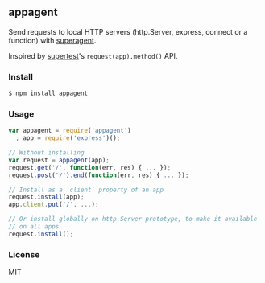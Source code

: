 ## appagent

Send requests to local HTTP servers (http.Server, express, connect or a function) with
[superagent](http://visionmedia.github.io/superagent/).

Inspired by [supertest](https://github.com/visionmedia/supertest)'s
`request(app).method()` API.

### Install

```bash
$ npm install appagent
```

### Usage

```js
var appagent = require('appagent')
  , app = require('express')();

// Without installing
var request = appagent(app);
request.get('/', function(err, res) { ... });
request.post('/').end(function(err, res) { ... });

// Install as a `client` property of an app
request.install(app);
app.client.put('/', ...);

// Or install globally on http.Server prototype, to make it available
// on all apps
request.install();
```

### License
MIT
